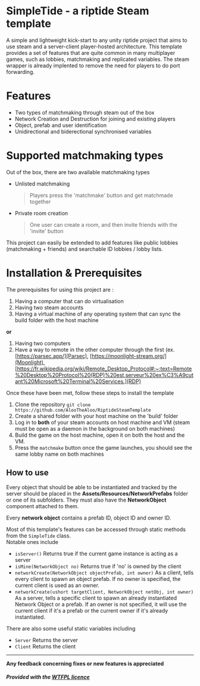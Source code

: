 #  SimpleTide - a riptide Steam template
A simple and lightweight kick-start to any unity riptide project that aims to use steam and a server-client player-hosted architecture. This template provides a set of features that are quite common in many multiplayer games, such as lobbies, matchmaking and replicated variables. The steam wrapper is already implented to remove the need for players to do port forwarding.

# Features
- Two types of matchmaking through steam out of the box
- Network Creation and Destruction for joining and existing players
- Object, prefab and user identification
- Unidirectional and biderectional synchronised variables

# Supported matchmaking types
Out of the box, there are two available matchmaking types
- Unlisted matchmaking
	> Players press the 'matchmake' button and get matchmade together

- Private room creation
	> One user can create a room, and then invite friends with the 'invite' button

This project can easily be extended to add features like public lobbies (matchmaking + friends) and searchable ID lobbies / lobby lists.

# Installation & Prerequisites
The prerequisites for using this project are :
1. Having a computer that can do virtualisation
2. Having two steam accounts
3. Having a virtual machine of any operating system that can sync the build folder with the host machine

**or**

1. Having two computers
2. Have a way to remote in the other computer through the first (ex. [https://parsec.app/](Parsec), [https://moonlight-stream.org/](Moonlight), [https://fr.wikipedia.org/wiki/Remote_Desktop_Protocol#:~:text=Remote%20Desktop%20Protocol%20(RDP)%20est,serveur%20ex%C3%A9cutant%20Microsoft%20Terminal%20Services.](RDP)

Once these have been met, follow these steps to install the template
1. Clone the repository `git clone https://github.com/AlooTheAloo/RiptideSteamTemplate`
2. Create a shared folder with your host machine on the 'build' folder
3. Log in to **both** of your steam accounts on host machine and VM (steam must be open as a daemon in the background on both machines) 
4. Build the game on the host machine, open it on both the host and the VM.
5. Press the `matchmake` button once the game launches, you should see the same lobby name on both machines


## How to use


Every object that should be able to be instantiated and tracked by the server should be placed in the **Assets/Resources/NetworkPrefabs** folder or one of its subfolders. They must also have the **NetworkObject** component attached to them.

Every **network object** contains a prefab ID, object ID and owner ID.

Most of this template's features can be accessed through static methods from the `SimpleTide` class.   
Notable ones include 
- `isServer()` Returns true if the current game instance is acting as a server
- `isMine(NetworkObject no)` Returns true if 'no' is owned by the client 
- `networkCreate(NetworkObject objectPrefab, int owner)`  As a client, tells every client to spawn an object prefab. If no owner is specified, the current client is used as an owner. 
- `networkCreate(ushort targetClient, NetworkObject netObj, int owner)` As a server, tells a specific client to spawn an already instantiated Network Object or a prefab. If an owner is not specified, it will use the current client if it's a prefab or the current owner if it's already instantiated.

There are also some useful static variables including 
- `Server` Returns the server
- `Client` Returns the client

<hr>

**Any feedback concerning fixes or new features is appreciated**
##### Provided with the <a href="https://github.com/anak10thn/WTFPL" target="_top">WTFPL licence</a>
